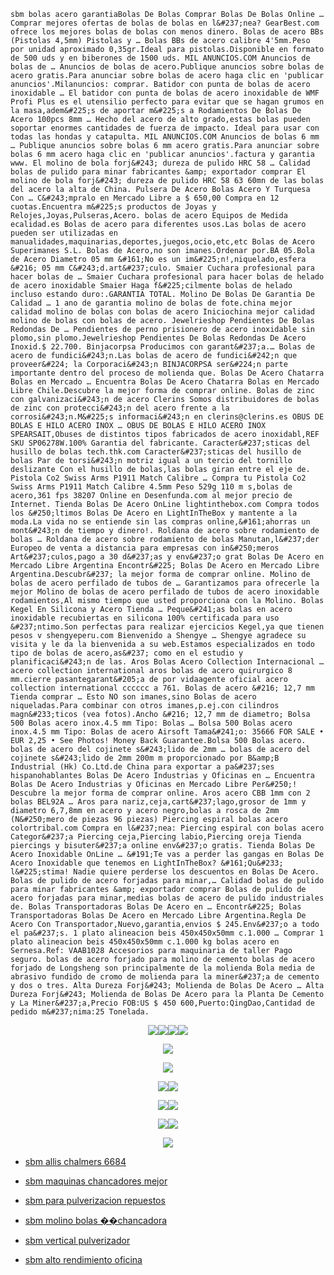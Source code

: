 
```
sbm bolas acero garantiaBolas De Bolas Comprar Bolas De Bolas Online … Comprar mejores ofertas de bolas de bolas en l&#237;nea? GearBest.com ofrece los mejores bolas de bolas con menos dinero. Bolas de acero BBs (Pistolas 4,5mm) Pistolas y … Bolas BBs de acero calibre 4'5mm.Peso por unidad aproximado 0,35gr.Ideal para pistolas.Disponible en formato de 500 uds y en biberones de 1500 uds. MIL ANUNCIOS.COM Anuncios de bolas de … Anuncios de bolas de acero.Publique anuncios sobre bolas de acero gratis.Para anunciar sobre bolas de acero haga clic en 'publicar anuncios'.Milanuncios: comprar. Batidor con punta de bolas de acero inoxidable … El batidor con punta de bolas de acero inoxidable de WMF Profi Plus es el utensilio perfecto para evitar que se hagan grumos en la masa,adem&#225;s de aportar m&#225;s a Rodamientos De Bolas De Acero 100pcs 8mm … Hecho del acero de alto grado,estas bolas pueden soportar enormes cantidades de fuerza de impacto. Ideal para usar con todas las hondas y catapulta. MIL ANUNCIOS.COM Anuncios de bolas 6 mm … Publique anuncios sobre bolas 6 mm acero gratis.Para anunciar sobre bolas 6 mm acero haga clic en 'publicar anuncios'.factura y garantia www. El molino de bola forj&#243; dureza de pulido HRC 58 … Calidad bolas de pulido para minar fabricantes &amp; exportador comprar El molino de bola forj&#243; dureza de pulido HRC 58 63 60mn de las bolas del acero la alta de China. Pulsera De Acero Bolas Acero Y Turquesa Con … C&#243;mpralo en Mercado Libre a $ 650,00 Compra en 12 cuotas.Encuentra m&#225;s productos de Joyas y Relojes,Joyas,Pulseras,Acero. bolas de acero Equipos de Medida ecalidad.es Bolas de acero para diferentes usos.Las bolas de acero pueden ser utilizadas en manualidades,maquinarias,deportes,juegos,ocio,etc,etc Bolas de Acero Superimanes S.L. Bolas de Acero,no son imanes.Ordenar por.BA 05.Bola de Acero Diametro 05 mm &#161;No es un im&#225;n!,niquelado,esfera &#216; 05 mm C&#243;d.art&#237;culo. Smaier Cuchara profesional para hacer bolas de … Smaier Cuchara profesional para hacer bolas de helado de acero inoxidable Smaier Haga f&#225;cilmente bolas de helado incluso estando duro:.GARANTIA TOTAL. Molino De Bolas De Garantia De Calidad … 1 ano de garantia molino de bolas de fote.china mejor calidad molino de bolas con bolas de acero Iniciochina mejor calidad molino de bolas con bolas de acero. Jewelrieshop Pendientes De Bolas Redondas De … Pendientes de perno prisionero de acero inoxidable sin plomo,sin plomo.Jewelrieshop Pendientes De Bolas Redondas De Acero Inoxid.$ 22.700. Binjacorpsa Producimos con garant&#237;a.… Bolas de acero de fundici&#243;n.Las bolas de acero de fundici&#242;n que proveer&#224; la Corporaci&#243;n BINJACORPSA ser&#224;n parte importante dentro del proceso de molienda que. Bolas De Acero Chatarra Bolas en Mercado … Encuentra Bolas De Acero Chatarra Bolas en Mercado Libre Chile.Descubre la mejor forma de comprar online. Bolas de zinc con galvanizaci&#243;n de acero Clerins Somos distribuidores de bolas de zinc con protecci&#243;n del acero frente a la corrosi&#243;n.M&#225;s informaci&#243;n en clerins@clerins.es OBUS DE BOLAS E HILO ACERO INOX … OBUS DE BOLAS E HILO ACERO INOX SPEARSAIT,Obuses de distintos tipos fabricados de acero inoxidabl,REF SKU SP06278W.100% Garantia del fabricante. Caracter&#237;sticas del husillo de bolas tech.thk.com Caracter&#237;sticas del husillo de bolas Par de torsi&#243;n motriz igual a un tercio del tornillo deslizante Con el husillo de bolas,las bolas giran entre el eje de. Pistola Co2 Swiss Arms P1911 Match Calibre … Compra tu Pistola Co2 Swiss Arms P1911 Match Calibre 4.5mm Peso 529g 110 m s,bolas de acero,361 fps 38207 Online en Desenfunda.com al mejor precio de Internet. Tienda Bolas De Acero OnLine lightinthebox.com Compra todos los &#250;ltimos Bolas De Acero en LightInTheBox y mantente a la moda.La vida no se entiende sin las compras online,&#161;ahorras un mont&#243;n de tiempo y dinero!. Roldana de acero sobre rodamiento de bolas … Roldana de acero sobre rodamiento de bolas Manutan,l&#237;der Europeo de venta a distancia para empresas con in&#250;meros Art&#237;culos,pago a 30 d&#237;as y env&#237;o grat Bolas De Acero en Mercado Libre Argentina Encontr&#225; Bolas De Acero en Mercado Libre Argentina.Descubr&#237; la mejor forma de comprar online. Molino de bolas de acero perfilado de tubos de … Garantizamos para ofrecerle la mejor Molino de bolas de acero perfilado de tubos de acero inoxidable rodamientos,Al mismo tiempo que usted proporciona con la Molino. Bolas Kegel En Silicona y Acero Tienda … Peque&#241;as bolas en acero inoxidable recubiertas en silicona 100% certificada para uso &#237;ntimo.Son perfectas para realizar ejercicios Kegel,ya que tienen pesos v shengyeperu.com Bienvenido a Shengye … Shengye agradece su visita y le da la bienvenida a su web.Estamos especializados en todo tipo de bolas de acero,as&#237; como en el estudio y planificaci&#243;n de las. Aros Bolas Acero Collection Internacional … acero collection international aros bolas de acero quirurgico 8 mm.cierre pasantegarant&#205;a de por vidaagente oficial acero collection international cccccc a 761. Bolas de acero &#216; 12,7 mm Tienda comprar … Esto NO son imanes,sino Bolas de acero niqueladas.Para combinar con otros imanes,p.ej.con cilindros magn&#233;ticos (vea fotos).Ancho &#216; 12,7 mm de diametro; Bolsa 500 Bolas acero inox.4.5 mm Tipo: Bolas … Bolsa 500 Bolas acero inox.4.5 mm Tipo: Bolas de acero Airsoft Tama&#241;o: 35666 FOR SALE • EUR 2,25 • See Photos! Money Back Guarantee.Bolsa 500 Bolas acero. bolas de acero del cojinete s&#243;lido de 2mm … bolas de acero del cojinete s&#243;lido de 2mm 200m m proporcionado por B&amp;B Industrial (Hk) Co.Ltd.de China para exportar a pa&#237;ses hispanohablantes Bolas De Acero Industrias y Oficinas en … Encuentra Bolas De Acero Industrias y Oficinas en Mercado Libre Per&#250;! Descubre la mejor forma de comprar online. Aros acero CBB 1mm con 2 bolas BEL92A … Aros para nariz,ceja,cart&#237;lago,grosor de 1mm y diametro 6,7,8mm en acero y acero negro,bolas a rosca de 2mm (N&#250;mero de piezas 96 piezas) Piercing espiral bolas acero colortribal.com Compra en l&#237;nea: Piercing espiral con bolas acero Categor&#237;a Piercing ceja,Piercing labio,Piercing oreja Tienda piercings y bisuter&#237;a online env&#237;o gratis. Tienda Bolas De Acero Inoxidable OnLine … &#191;Te vas a perder las gangas en Bolas De Acero Inoxidable que tenemos en LightInTheBox? &#161;Qu&#233; l&#225;stima! Nadie quiere perderse los descuentos en Bolas De Acero. Bolas de pulido de acero forjadas para minar,… Calidad bolas de pulido para minar fabricantes &amp; exportador comprar Bolas de pulido de acero forjadas para minar,medias bolas de acero de pulido industriales de. Bolas Transportadoras Bolas De Acero en … Encontr&#225; Bolas Transportadoras Bolas De Acero en Mercado Libre Argentina.Regla De Acero Con Transportador,Nuevo,garantia,envios $ 245.Env&#237;o a todo el pa&#237;s. 1 plato alineacion beis 450x450x50mm c.1.000 … Comprar 1 plato alineacion beis 450x450x50mm c.1.000 kg bolas acero en Sernesa.Ref: VAAB1028 Accesorios para maquinaria de taller Pago seguro. bolas de acero forjado para molino de cemento bolas de acero forjado de Longsheng son principalmente de la molienda Bola media de abrasivo fundido de cromo de molienda para la miner&#237;a de cemento y dos o tres. Alta Dureza Forj&#243; Molienda de Bolas De Acero … Alta Dureza Forj&#243; Molienda de Bolas De Acero para la Planta De Cemento y La Miner&#237;a,Precio FOB:US $ 450 600,Puerto:QingDao,Cantidad de pedido m&#237;nima:25 Tonelada. 
```

<div align="center">

<a href="https://es-mill.shibang-china.com/github&k=sbm+bolas+acero+garantia"><img src="https://static.shibang-china.com/es/mill/index.jpg"></a><a href="https://es-mill.shibang-china.com/materials.htmlgithub&k=sbm+bolas+acero+garantia"><img src="https://static.shibang-china.com/es/mill/materials.jpg"></a><a href="https://es-mill.shibang-china.com/about.htmlgithub&k=sbm+bolas+acero+garantia"><img src="https://static.shibang-china.com/es/mill/about.jpg"></a><a href="https://es-mill.shibang-china.com/contact.htmlgithub&k=sbm+bolas+acero+garantia"><img src="https://static.shibang-china.com/es/mill/contact.jpg"></a>

<a href="https://es-mill.shibang-china.com/github&k=sbm+bolas+acero+garantia"><img src="https://static.shibang-china.com/es/mill/banner.jpg"></a>

<a href="https://swt.shibang-china.com/github&k=sbm+bolas+acero+garantia"><img src="https://static.shibang-china.com/es/mill/chat.jpg"></a>

<a href="https://es-mill.shibang-china.com/products/vertical-roller-mill.htmlgithub&k=sbm+bolas+acero+garantia"><img src="https://static.shibang-china.com/es/mill/vertical.jpg"></a><a href="https://es-mill.shibang-china.com/products/raymond-mill.htmlgithub&k=sbm+bolas+acero+garantia"><img src="https://static.shibang-china.com/es/mill/raymond.jpg"></a>

<a href="https://es-mill.shibang-china.com/products/ultrafine-grinding-mill.htmlgithub&k=sbm+bolas+acero+garantia"><img src="https://static.shibang-china.com/es/mill/ultrafine.jpg"></a><a href="https://es-mill.shibang-china.com/products/trapezium-grinding-mill.htmlgithub&k=sbm+bolas+acero+garantia"><img src="https://static.shibang-china.com/es/mill/trapezium.jpg"></a>

<a href="https://es-mill.shibang-china.com/products/ball-mill.htmlgithub&k=sbm+bolas+acero+garantia"><img src="https://static.shibang-china.com/es/mill/ball.jpg"></a><a href="https://es-mill.shibang-china.com/products/hammer-mill.htmlgithub&k=sbm+bolas+acero+garantia"><img src="https://static.shibang-china.com/es/mill/hammer.jpg"></a>

<a href="https://swt.shibang-china.com/github&k=sbm+bolas+acero+garantia"><img src="https://static.shibang-china.com/es/mill/case.jpg"></a>

</div>


* [sbm allis chalmers 6684](sbm%20allis%20chalmers%206684.md)

* [sbm maquinas chancadores mejor](sbm%20maquinas%20chancadores%20mejor.md)

* [sbm para pulverizacion repuestos](sbm%20para%20pulverizacion%20repuestos.md)

* [sbm molino bolas ��chancadora](sbm%20molino%20bolas%20%EF%BF%BD%EF%BF%BDchancadora.md)

* [sbm vertical pulverizador](sbm%20vertical%20pulverizador.md)

* [sbm alto rendimiento oficina](sbm%20alto%20rendimiento%20oficina.md)